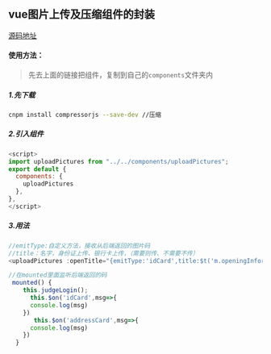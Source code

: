 ## vue图片上传及压缩组件的封装

[源码地址](./uploadPictures/uploadPictures.vue)

#### 使用方法：

> 先去上面的链接把组件，复制到自己的`components`文件夹内

##### 1.先下载

````bash
cnpm install compressorjs --save-dev //压缩
````

##### 2.引入组件

````js
<script>
import uploadPictures from "../../components/uploadPictures";
export default {
  components: {
    uploadPictures
  },
},
</script>
````

##### 3.用法

````js
//emitType:自定义方法，接收从后端返回的图片码
//title：名字，身份证上传、银行卡上传，（需要则传、不需要不传）
<uploadPictures :openTitle="{emitType:'idCard',title:$t('m.openingInformation.HKPic')}"/>

//在mounted里面监听后端返回的码
 mounted() {
    this.judgeLogin();
      this.$on('idCard',msg=>{
      console.log(msg)
    })
       this.$on('addressCard',msg=>{
      console.log(msg)
    })
  }
````

